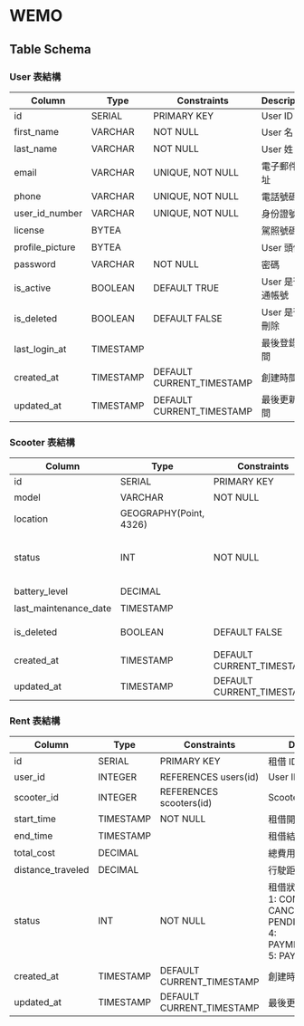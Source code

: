 # WEMO

## Table Schema

### User 表結構

| Column          | Type      | Constraints               | Description       |
| --------------- | --------- | ------------------------- | ----------------- |
| id              | SERIAL    | PRIMARY KEY               | User ID           |
| first_name      | VARCHAR   | NOT NULL                  | User 名           |
| last_name       | VARCHAR   | NOT NULL                  | User 姓           |
| email           | VARCHAR   | UNIQUE, NOT NULL          | 電子郵件地址      |
| phone           | VARCHAR   | UNIQUE, NOT NULL          | 電話號碼          |
| user_id_number  | VARCHAR   | UNIQUE, NOT NULL          | 身份證號碼        |
| license         | BYTEA     |                           | 駕照號碼          |
| profile_picture | BYTEA     |                           | User 頭像         |
| password        | VARCHAR   | NOT NULL                  | 密碼              |
| is_active       | BOOLEAN   | DEFAULT TRUE              | User 是否開通帳號 |
| is_deleted      | BOOLEAN   | DEFAULT FALSE             | User 是否被刪除   |
| last_login_at   | TIMESTAMP |                           | 最後登錄時間      |
| created_at      | TIMESTAMP | DEFAULT CURRENT_TIMESTAMP | 創建時間          |
| updated_at      | TIMESTAMP | DEFAULT CURRENT_TIMESTAMP | 最後更新時間      |

### Scooter 表結構

| Column                | Type                   | Constraints               | Description                                            |
| --------------------- | ---------------------- | ------------------------- | ------------------------------------------------------ |
| id                    | SERIAL                 | PRIMARY KEY               | Scooter ID                                             |
| model                 | VARCHAR                | NOT NULL                  | Scooter 型號                                           |
| location              | GEOGRAPHY(Point, 4326) |                           | Scooter 位置                                           |
| status                | INT                    | NOT NULL                  | Scooter 狀態 (0: Available, 1: Rented, 2: Maintenance) |
| battery_level         | DECIMAL                |                           | 電池電量                                               |
| last_maintenance_date | TIMESTAMP              |                           | 最後維護日期                                           |
| is_deleted            | BOOLEAN                | DEFAULT FALSE             | Scooter 是否被刪除                                     |
| created_at            | TIMESTAMP              | DEFAULT CURRENT_TIMESTAMP | 創建時間                                               |
| updated_at            | TIMESTAMP              | DEFAULT CURRENT_TIMESTAMP | 最後更新時間                                           |

### Rent 表結構

| Column            | Type      | Constraints               | Description                                                                                                 |
| ----------------- | --------- | ------------------------- | ----------------------------------------------------------------------------------------------------------- |
| id                | SERIAL    | PRIMARY KEY               | 租借 ID                                                                                                     |
| user_id           | INTEGER   | REFERENCES users(id)      | User ID                                                                                                     |
| scooter_id        | INTEGER   | REFERENCES scooters(id)   | Scooter ID                                                                                                  |
| start_time        | TIMESTAMP | NOT NULL                  | 租借開始時間                                                                                                |
| end_time          | TIMESTAMP |                           | 租借結束時間                                                                                                |
| total_cost        | DECIMAL   |                           | 總費用                                                                                                      |
| distance_traveled | DECIMAL   |                           | 行駛距離                                                                                                    |
| status            | INT       | NOT NULL                  | 租借狀態 (0: ACTIVE, 1: COMPLETED, 2: CANCELLED, 3: PENDING_PAYMENT, 4: PAYMENT_SUCCESS, 5: PAYMENT_FAILED) |
| created_at        | TIMESTAMP | DEFAULT CURRENT_TIMESTAMP | 創建時間                                                                                                    |
| updated_at        | TIMESTAMP | DEFAULT CURRENT_TIMESTAMP | 最後更新時間                                                                                                |
